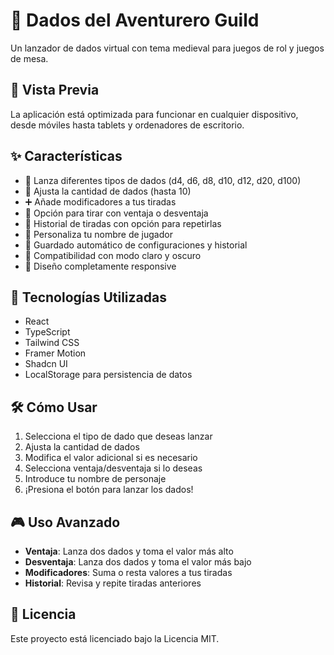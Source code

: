
# 🎲 Dados del Aventurero Guild

Un lanzador de dados virtual con tema medieval para juegos de rol y juegos de mesa.

## 📱 Vista Previa

La aplicación está optimizada para funcionar en cualquier dispositivo, desde móviles hasta tablets y ordenadores de escritorio.

## ✨ Características

- 🎲 Lanza diferentes tipos de dados (d4, d6, d8, d10, d12, d20, d100)
- 🔢 Ajusta la cantidad de dados (hasta 10)
- ➕ Añade modificadores a tus tiradas
- 👑 Opción para tirar con ventaja o desventaja
- 📜 Historial de tiradas con opción para repetirlas
- 👤 Personaliza tu nombre de jugador
- 💾 Guardado automático de configuraciones y historial
- 🌙 Compatibilidad con modo claro y oscuro
- 📱 Diseño completamente responsive

## 🚀 Tecnologías Utilizadas

- React
- TypeScript
- Tailwind CSS
- Framer Motion
- Shadcn UI
- LocalStorage para persistencia de datos

## 🛠️ Cómo Usar

1. Selecciona el tipo de dado que deseas lanzar
2. Ajusta la cantidad de dados
3. Modifica el valor adicional si es necesario
4. Selecciona ventaja/desventaja si lo deseas
5. Introduce tu nombre de personaje
6. ¡Presiona el botón para lanzar los dados!

## 🎮 Uso Avanzado

- **Ventaja**: Lanza dos dados y toma el valor más alto
- **Desventaja**: Lanza dos dados y toma el valor más bajo
- **Modificadores**: Suma o resta valores a tus tiradas
- **Historial**: Revisa y repite tiradas anteriores

## 📝 Licencia

Este proyecto está licenciado bajo la Licencia MIT.
